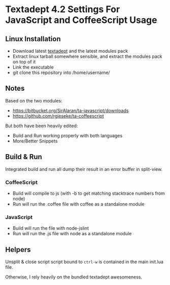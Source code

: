 # Textadept 4.2 Settings For JavaScript and CoffeeScript Usage
## Linux Installation

- Download latest [textadept](http://code.google.com/p/textadept/downloads/list) and the latest modules pack
- Extract linux tarball somewhere sensible, and extract the modules pack on top of it
- Link the executable
- git clone this repository into /home/username/

## Notes
Based on the two modules:

- https://bitbucket.org/SirAlaran/ta-javascript/downloads
- https://github.com/rgieseke/ta-coffeescript

But both have been heavily edited:

- Build and Run working properly with both languages
- More/Better Snippets

## Build & Run
Integrated build and run all dump their result in an error buffer in split-view.

### CoffeeScript
- Build will compile to js (with -b to get matching stacktrace numbers from node)
- Run will run the .coffee file with coffee as a standalone module

### JavaScript
- Build will run the file with node-jslint
- Run will run the .js file with node as a standalone module


## Helpers
Unsplit & close script script bound to `ctrl-w` is contained in the main init.lua file.

Otherwise, I rely heavily on the bundled textadept awesomeness.
